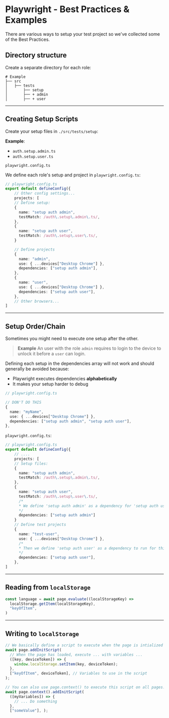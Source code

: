 # Playwright - Best Practices & Examples

There are various ways to setup your test project so we've collected some of the Best Practices.

## Directory structure

Create a separate directory for each role:

```text
# Example
├── src
│   ├── tests
│       ├── setup
│       ├── + admin
│       ├── + user
```

---

## Creating Setup Scripts

Create your setup files in `./src/tests/setup`:

**Example**:

- `auth.setup.admin.ts`
- `auth.setup.user.ts`

`playwright.config.ts`

We define each role's setup and project in `playwright.config.ts`:

```TypeScript
// playwright.config.ts
export default defineConfig({
    // Other config settings...
    projects: [
    // Define setup:
    {
      name: "setup auth admin",
      testMatch: /auth\.setup\.admin\.ts/,
    },
    {
      name: "setup auth user",
      testMatch: /auth\.setup\.user\.ts/,
    }

    // Define projects
    {
      name: "admin",
      use: { ...devices["Desktop Chrome"] },
      dependencies: ["setup auth admin"],
    },
    {
      name: "user",
      use: { ...devices["Desktop Chrome"] },
      dependencies: ["setup auth user"],
    },
    // Other browsers...
]
```

---

## Setup Order/Chain

Sometimes you might need to execute one setup after the other.

> **Example**
> An user with the role `admin` requires to login to the device to unlock it before a `user` can login.

Defining each setup in the dependencies array will not work and should generally be avoided because:

- Playwright executes dependencies **alphabetically**
- It makes your setup harder to debug

```TypeScript
// playwright.config.ts

// DON'T DO THIS
{
  name: "myName",
  use: { ...devices["Desktop Chrome"] },
  dependencies: ["setup auth admin", "setup auth user"],
},
```

`playwright.config.ts`:

```TypeScript
// playwright.config.ts
export default defineConfig({
    // ....
    projects: [
    // Setup files:
    {
      name: "setup auth admin",
      testMatch: /auth\.setup\.admin\.ts/,
    },
    {
      name: "setup auth user",
      testMatch: /auth\.setup\.user\.ts/,
      /*
      * We define 'setup auth admin' as a dependency for 'setup auth user'.
      */
      dependencies: ["setup auth admin"]
    }
    // Define test projects
    {
      name: "test-user",
      use: { ...devices["Desktop Chrome"] },
      /*
      * Then we define 'setup auth user' as a dependency to run for this project.
      */
      dependencies: ["setup auth user"],
    },
]
```

---

## Reading from `localStorage`

```TypeScript
const language = await page.evaluate((localStorageKey) =>
  localStorage.getItem(localStorageKey),
  "keyOfItem",
)
```

---

## Writing to `localStorage`

```TypeScript
// We basically define a script to execute when the page is intialized
await page.addInitScript(
  // When the page has loaded, execute ... with variables ...
  ([key, deviceToken]) => {
    window.localStorage.setItem(key, deviceToken);
  },
  ["keyOfItem", deviceToken], // Variables to use in the script
);

// You can also use page.context() to execute this script on all pages.
await page.context().addInitScript(
  ([myVariables]) => {
    // ... Do something
  },
  ["someValue"], );
```
